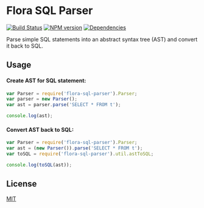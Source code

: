 Flora SQL Parser
================

[![Build Status](https://travis-ci.org/godmodelabs/flora-sql-parser.svg?branch=master)](https://travis-ci.org/godmodelabs/flora-sql-parser)
[![NPM version](https://badge.fury.io/js/flora-sql-parser.svg)](https://www.npmjs.com/package/flora-sql-parser)
[![Dependencies](https://img.shields.io/david/godmodelabs/flora-sql-parser.svg)](https://david-dm.org/godmodelabs/flora-sql-parser)

Parse simple SQL statements into an abstract syntax tree (AST) and convert it back to SQL.


Usage
-----

#### Create AST for SQL statement:

```javascript
var Parser = require('flora-sql-parser').Parser;
var parser = new Parser();
var ast = parser.parse('SELECT * FROM t');

console.log(ast);
```

#### Convert AST back to SQL:

```javascript
var Parser = require('flora-sql-parser').Parser;
var ast = (new Parser()).parse('SELECT * FROM t');
var toSQL = require('flora-sql-parser').util.astToSQL;

console.log(toSQL(ast));
```


License
-------

[MIT](LICENSE)
